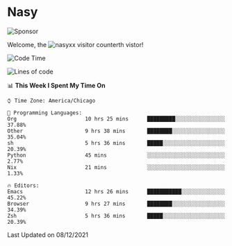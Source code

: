 # Nasy

<!--
<p align="center">
<img height="200" src="https://github-readme-stats.vercel.app/api?username=nasyxx&count_private=true&show_icons=true&theme=dracula&include_all_commits=true"/>
<img height="200" src="https://github-readme-stats.vercel.app/api/top-langs/?username=nasyxx&theme=dracula&hide=html,jupyter+notebook&count_private=true&show_icons=true"/>
</p>

  
----------------
-->

![Sponsor](https://img.shields.io/static/v1.svg?label=Sponsor&message=%E2%9D%A4&logo=GitHub&style=flat&color=pink)
 
Welcome, the ![nasyxx visitor counter](https://count.getloli.com/get/@nasyxx?theme=rule34)th vistor!
 
<!--START_SECTION:waka-->
![Code Time](http://img.shields.io/badge/Code%20Time-1%2C533%20hrs%2056%20mins-blue)

![Lines of code](https://img.shields.io/badge/From%20Hello%20World%20I%27ve%20Written-5%20Million%20lines%20of%20code-blue)

📊 **This Week I Spent My Time On** 

```text
⌚︎ Time Zone: America/Chicago

💬 Programming Languages: 
Org                      10 hrs 25 mins      █████████░░░░░░░░░░░░░░░░   37.88% 
Other                    9 hrs 38 mins       ████████░░░░░░░░░░░░░░░░░   35.04% 
sh                       5 hrs 36 mins       █████░░░░░░░░░░░░░░░░░░░░   20.39% 
Python                   45 mins             ░░░░░░░░░░░░░░░░░░░░░░░░░   2.77% 
Nix                      21 mins             ░░░░░░░░░░░░░░░░░░░░░░░░░   1.33%

🔥 Editors: 
Emacs                    12 hrs 26 mins      ███████████░░░░░░░░░░░░░░   45.22% 
Browser                  9 hrs 27 mins       ████████░░░░░░░░░░░░░░░░░   34.39% 
Zsh                      5 hrs 36 mins       █████░░░░░░░░░░░░░░░░░░░░   20.39%

```


 Last Updated on 08/12/2021
<!--END_SECTION:waka-->

<!-- ![visitors](https://visitor-badge.laobi.icu/badge?page_id=nasyxx.nasyxx) -->
